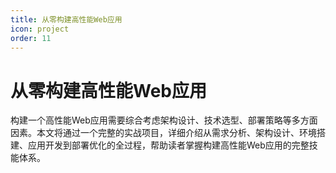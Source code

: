 ```yaml
---
title: 从零构建高性能Web应用
icon: project
order: 11
---
```


# 从零构建高性能Web应用

构建一个高性能Web应用需要综合考虑架构设计、技术选型、部署策略等多方面因素。本文将通过一个完整的实战项目，详细介绍从需求分析、架构设计、环境搭建、应用开发到部署优化的全过程，帮助读者掌握构建高性能Web应用的完整技能体系。
